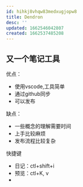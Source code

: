```yaml
---
id: hihkj8vhqw83medxugjopw8
title: Dendron
desc: ''
updated: 1662546042807
created: 1662537485208
---
```


## 又一个笔记工具

优点：
- 使用vscode,工具简单
- 通过github同步
- 可以发布

缺点：
- 一些概念的理解需要时间
- 上手比较麻烦
- 发布流程比较复杂

快捷键
- 日记：ctl+shift+i
- 预览：ctl+K, v
- 